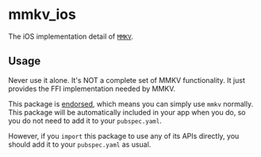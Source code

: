 # mmkv\_ios

The iOS implementation detail of [`MMKV`][1].

## Usage

Never use it alone. It's NOT a complete set of MMKV functionality. It just provides the FFI implementation needed by MMKV.

This package is [endorsed][2], which means you can simply use `mmkv`
normally. This package will be automatically included in your app when you do,
so you do not need to add it to your `pubspec.yaml`.

However, if you `import` this package to use any of its APIs directly, you
should add it to your `pubspec.yaml` as usual.

[1]: https://pub.dev/packages/mmkv
[2]: https://flutter.dev/docs/development/packages-and-plugins/developing-packages#endorsed-federated-plugin
